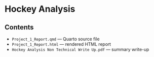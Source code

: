 # Hockey Analysis

## Contents
- `Project_1_Report.qmd` — Quarto source file  
- `Project_1_Report.html` — rendered HTML report  
- `Hockey Analysis Non Technical Write Up.pdf` — summary write-up
